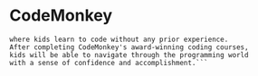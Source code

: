 # CodeMonkey
```CodeMonkey is a fun and educational game-based environment 
where kids learn to code without any prior experience. 
After completing CodeMonkey's award-winning coding courses, 
kids will be able to navigate through the programming world
with a sense of confidence and accomplishment.```
